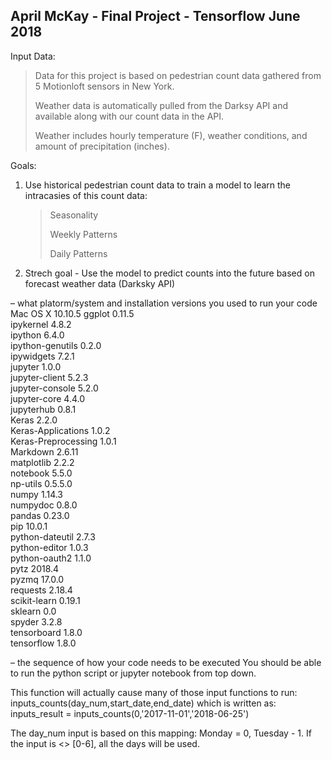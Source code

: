 ## April McKay - Final Project - Tensorflow June 2018

Input Data:
> Data for this project is based on pedestrian count data gathered from 5 Motionloft sensors in New York.
> 
> Weather data is automatically pulled from the Darksy API and available along with our count data in the API. 
> 
> Weather includes hourly temperature (F), weather conditions, and amount of precipitation (inches).


Goals:
1. Use historical pedestrian count data to train a model to learn the intracasies of this count data:
    > Seasonality
    > 
    > Weekly Patterns
    > 
    > Daily Patterns
    
2. Strech goal - Use the model to predict counts into the future based on forecast weather data (Darksky API)

– what platorm/system and installation versions you used to run your code
Mac OS X 10.10.5
ggplot                   0.11.5     
ipykernel                4.8.2      
ipython                  6.4.0      
ipython-genutils         0.2.0      
ipywidgets               7.2.1      
jupyter                  1.0.0      
jupyter-client           5.2.3      
jupyter-console          5.2.0      
jupyter-core             4.4.0      
jupyterhub               0.8.1      
Keras                    2.2.0      
Keras-Applications       1.0.2      
Keras-Preprocessing      1.0.1      
Markdown                 2.6.11     
matplotlib               2.2.2      
notebook                 5.5.0      
np-utils                 0.5.5.0    
numpy                    1.14.3     
numpydoc                 0.8.0      
pandas                   0.23.0     
pip                      10.0.1     
python-dateutil          2.7.3      
python-editor            1.0.3      
python-oauth2            1.1.0      
pytz                     2018.4      
pyzmq                    17.0.0     
requests                 2.18.4     
scikit-learn             0.19.1     
sklearn                  0.0        
spyder                   3.2.8     
tensorboard              1.8.0      
tensorflow               1.8.0      

– the sequence of how your code needs to be executed
You should be able to run the python script or jupyter notebook from top down.

This function will actually cause many of those input functions to run: 
inputs_counts(day_num,start_date,end_date) 
which is written as:
inputs_result = inputs_counts(0,'2017-11-01','2018-06-25')

The day_num input is based on this mapping: Monday = 0, Tuesday - 1. If the input is <> [0-6], all the days will be used.
